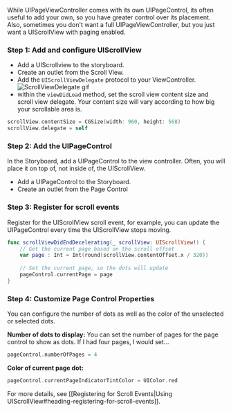 
While UIPageViewController comes with its own UIPageControl, its often useful to add your own, so you have greater control over its placement. Also, sometimes you don't want a full UIPageViewController, but you just want a UIScrollView with paging enabled.

### Step 1: Add and configure UIScrollView

- Add a UIScrollview to the storyboard.
- Create an outlet from the Scroll View.
- Add the `UIScrollViewDelegate` protocol to your ViewController. ![ScrollViewDelegate gif](https://i.imgur.com/m8OftbU.png)
- within the `viewDidLoad` method, set the scroll view content size and scroll view delegate. Your content size will vary according to how big your scrollable area is.

```swift
scrollView.contentSize = CGSize(width: 960, height: 568)
scrollView.delegate = self
```
### Step 2: Add the UIPageControl

In the Storyboard, add a UIPageControl to the view controller. Often, you will place it on top of, not inside of, the UIScrollView.   

- Add a UIPageControl to the Storyboard.
- Create an outlet from the Page Control

### Step 3: Register for scroll events

Register for the UIScrollView scroll event, for example, you can update the UIPageControl every time the UIScrollView stops moving.

```swift
func scrollViewDidEndDecelerating(_ scrollView: UIScrollView!) {
    // Get the current page based on the scroll offset
    var page : Int = Int(round(scrollView.contentOffset.x / 320))
    
    // Set the current page, so the dots will update
    pageControl.currentPage = page
}
```

### Step 4: Customize Page Control Properties
You can configure the number of dots as well as the color of the unselected or selected dots.  

**Number of dots to display:** You can set the number of pages for the page control to show as dots.
If I had four pages, I would set...
```swift
pageControl.numberOfPages = 4
```

**Color of current page dot:**
```swift
pageControl.currentPageIndicatorTintColor = UIColor.red
```

For more details, see [[Registering for Scroll Events|Using UIScrollView#heading-registering-for-scroll-events]].
